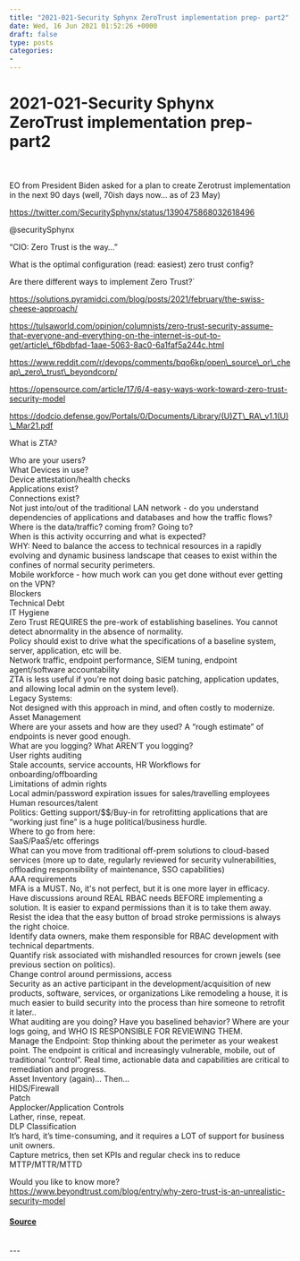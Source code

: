 ```yaml
---
title: "2021-021-Security Sphynx ZeroTrust implementation prep- part2"
date: Wed, 16 Jun 2021 01:52:26 +0000
draft: false
type: posts
categories: 
- 
---
```

# 2021-021-Security Sphynx ZeroTrust implementation prep- part2

<br/>

<br/>
EO from President Biden asked for a plan to create Zerotrust implementation in the next 90 days (well, 70ish days now… as of 23 May)

https://twitter.com/SecuritySphynx/status/1390475868032618496

@securitySphynx

“CIO: Zero Trust is the way…”

What is the optimal configuration (read: easiest) zero trust config?

Are there different ways to implement Zero Trust?\`

https://solutions.pyramidci.com/blog/posts/2021/february/the-swiss-cheese-approach/

https://tulsaworld.com/opinion/columnists/zero-trust-security-assume-that-everyone-and-everything-on-the-internet-is-out-to-get/article\_f6bdbfad-1aae-5063-8ac0-6a1faf5a244c.html

https://www.reddit.com/r/devops/comments/bqo6kp/open\_source\_or\_cheap\_zero\_trust\_beyondcorp/

https://opensource.com/article/17/6/4-easy-ways-work-toward-zero-trust-security-model

  
https://dodcio.defense.gov/Portals/0/Documents/Library/(U)ZT\_RA\_v1.1(U)\_Mar21.pdf

What is ZTA?

  
Who are your users?  
What Devices in use?  
Device attestation/health checks  
Applications exist?  
Connections exist?  
Not just into/out of the traditional LAN network - do you understand dependencies of applications and databases and how the traffic flows?  
Where is the data/traffic? coming from? Going to?  
When is this activity occurring and what is expected?  
WHY: Need to balance the access to technical resources in a rapidly evolving and dynamic business landscape that ceases to exist within the confines of normal security perimeters.  
Mobile workforce - how much work can you get done without ever getting on the VPN?  
Blockers  
Technical Debt  
IT Hygiene  
Zero Trust REQUIRES the pre-work of establishing baselines. You cannot detect abnormality in the absence of normality.  
Policy should exist to drive what the specifications of a baseline system, server, application, etc will be.  
Network traffic, endpoint performance, SIEM tuning, endpoint agent/software accountability  
ZTA is less useful if you're not doing basic patching, application updates, and allowing local admin on the system level).  
Legacy Systems:  
Not designed with this approach in mind, and often costly to modernize.  
Asset Management  
Where are your assets and how are they used? A “rough estimate” of endpoints is never good enough.  
What are you logging? What AREN’T you logging?  
User rights auditing  
Stale accounts, service accounts, HR Workflows for onboarding/offboarding  
Limitations of admin rights  
Local admin/password expiration issues for sales/travelling employees  
Human resources/talent  
Politics: Getting support/$$/Buy-in for retrofitting applications that are “working just fine” is a huge political/business hurdle.  
Where to go from here:  
SaaS/PaaS/etc offerings  
What can you move from traditional off-prem solutions to cloud-based services (more up to date, regularly reviewed for security vulnerabilities, offloading responsibility of maintenance, SSO capabilities)  
AAA requirements  
MFA is a MUST. No, it's not perfect, but it is one more layer in efficacy.  
Have discussions around REAL RBAC needs BEFORE implementing a solution. It is easier to expand permissions than it is to take them away. Resist the idea that the easy button of broad stroke permissions is always the right choice.  
Identify data owners, make them responsible for RBAC development with technical departments.  
Quantify risk associated with mishandled resources for crown jewels (see previous section on politics).  
Change control around permissions, access  
Security as an active participant in the development/acquisition of new products, software, services, or organizations Like remodeling a house, it is much easier to build security into the process than hire someone to retrofit it later..  
What auditing are you doing? Have you baselined behavior? Where are your logs going, and WHO IS RESPONSIBLE FOR REVIEWING THEM.  
Manage the Endpoint: Stop thinking about the perimeter as your weakest point. The endpoint is critical and increasingly vulnerable, mobile, out of traditional “control”. Real time, actionable data and capabilities are critical to remediation and progress.  
Asset Inventory (again)... Then…  
HIDS/Firewall  
Patch  
Applocker/Application Controls  
Lather, rinse, repeat.  
DLP Classification  
It’s hard, it’s time-consuming, and it requires a LOT of support for business unit owners.  
Capture metrics, then set KPIs and regular check ins to reduce MTTP/MTTR/MTTD

Would you like to know more?  
https://www.beyondtrust.com/blog/entry/why-zero-trust-is-an-unrealistic-security-model

#### [Source](http://brakeingsecurity.com/2021-021-security-sphynx-zerotrust-implementation-prep-part2)

<br/>
---
